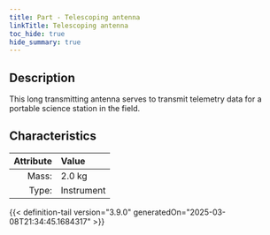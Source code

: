 ```yaml
---
title: Part - Telescoping antenna
linkTitle: Telescoping antenna
toc_hide: true
hide_summary: true
---
```

<!-- This is generated by the MarsSim HelpGenertor, do not edit. -->

## Description
This long transmitting antenna serves to transmit telemetry data for a portable science station in the field.&#10;&#9;&#9;

## Characteristics

| Attribute      | Value |
|--------:|:------|
|Mass:|2.0 kg|
|Type:|Instrument|





{{< definition-tail version="3.9.0" generatedOn="2025-03-08T21:34:45.1684317" >}}



